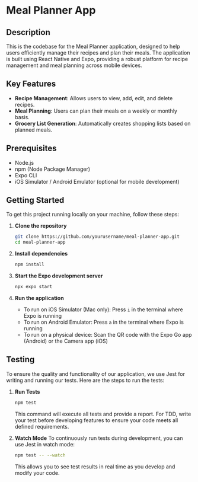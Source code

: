 # Meal Planner App

## Description
This is the codebase for the Meal Planner application, designed to help users efficiently manage their recipes and plan their meals. The application is built using React Native and Expo, providing a robust platform for recipe management and meal planning across mobile devices.

## Key Features
- **Recipe Management**: Allows users to view, add, edit, and delete recipes.
- **Meal Planning**: Users can plan their meals on a weekly or monthly basis.
- **Grocery List Generation**: Automatically creates shopping lists based on planned meals.

## Prerequisites
- Node.js
- npm (Node Package Manager)
- Expo CLI
- iOS Simulator / Android Emulator (optional for mobile development)

## Getting Started
To get this project running locally on your machine, follow these steps:

1. **Clone the repository**
   ```bash
   git clone https://github.com/yourusername/meal-planner-app.git
   cd meal-planner-app
   ```

2. **Install dependencies**
    ```bash
    npm install
    ```

3. **Start the Expo development server**
    ```bash
    npx expo start
    ```

4. **Run the application**
   - To run on iOS Simulator (Mac only):
     Press `i` in the terminal where Expo is running
   - To run on Android Emulator:
     Press `a` in the terminal where Expo is running
   - To run on a physical device:
     Scan the QR code with the Expo Go app (Android) or the Camera app (iOS)

## Testing
To ensure the quality and functionality of our application, we use Jest for writing and running our tests. Here are the steps to run the tests:

1. **Run Tests**
   ```bash
   npm test
   ```
   This command will execute all tests and provide a report. For TDD, write your test before developing features to ensure your code meets all defined requirements.

2. **Watch Mode**
    To continuously run tests during development, you can use Jest in watch mode:
    ```bash
    npm test -- --watch
    ```
    This allows you to see test results in real time as you develop and modify your code.

